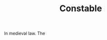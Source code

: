 ---
title: Constable
letter: C
permalink: "/definitions/bld-constable.html"
body: In medieval law. The
published_at: '2018-07-07'
source: Black's Law Dictionary 2nd Ed (1910)
layout: post
---